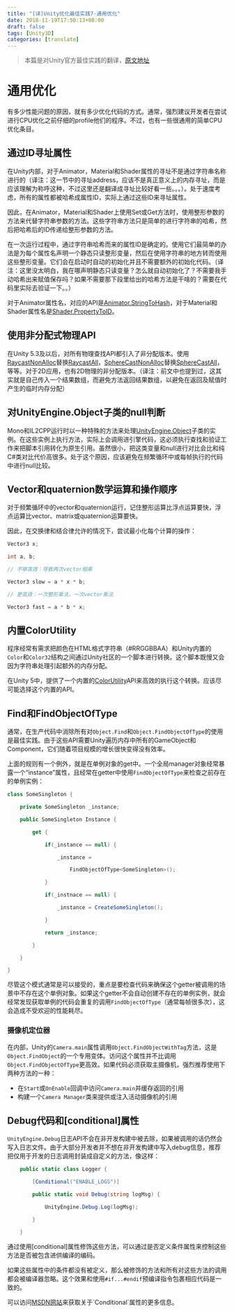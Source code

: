 ```yaml
---
title: "[译]Unity优化最佳实践7-通用优化"
date: 2018-11-19T17:50:13+08:00
draft: false
tags: [Unity3D]
categories: [translate]
---
```


> 本篇是对Unity官方最佳实践的翻译，[原文地址](https://docs.unity3d.com/Manual/BestPracticeUnderstandingPerformanceInUnity7.html)


# 通用优化

有多少性能问题的原因，就有多少优化代码的方式。通常，强烈建议开发者在尝试进行CPU优化之前仔细的profile他们的程序。不过，也有一些很通用的简单CPU优化条目。

## 通过ID寻址属性

在Unity内部，对于Animator，Material和Shader属性的寻址不是通过字符串名称进行的（译注：这一节中的寻址address，应该不是真正意义上的内存寻址，而是应该理解为称呼这种，不过这里还是翻译成寻址比较好看一些。。。）。处于速度考虑，所有的属性都被哈希成属性ID，实际上通过这些ID来寻址属性。

因此，在Animator，Material和Shader上使用Set或Get方法时，使用整形参数的方法来代替字符串参数的方法。这些字符串方法只是简单的进行字符串的哈希，然后把哈希后的ID传递给整形参数的方法。

在一次运行过程中，通过字符串哈希而来的属性ID是确定的。使用它们最简单的办法是为每个属性名声明一个静态只读整形变量，然后在使用字符串的地方转而使用这些整形变量。它们会在启动时自动的初始化并且不需要额外的初始化代码。（译注：这里没太明白，我在哪声明静态只读变量？怎么就自动初始化了？不需要我手动哈希出来赋值保存吗？如果不需要那下段里给出的哈希方法是干啥的？需要在代码里实际去验证一下。。）

对于Animator属性名，对应的API是[Animator.StringToHash](https://docs.unity3d.com/ScriptReference/Animator.StringToHash.html)，对于Material和Shader属性名是[Shader.PropertyToID](https://docs.unity3d.com/ScriptReference/Shader.PropertyToID.html)。

## 使用非分配式物理API

在Unity 5.3及以后，对所有物理查找API都引入了非分配版本。使用[RaycastNonAlloc](https://docs.unity3d.com/ScriptReference/Physics.RaycastNonAlloc.html)替换[RaycastAll](https://docs.unity3d.com/ScriptReference/Physics.RaycastAll.html)，[SphereCastNonAlloc](https://docs.unity3d.com/ScriptReference/Physics.SphereCastNonAlloc.html)替换[SphereCastAll](https://docs.unity3d.com/ScriptReference/Physics.SphereCastAll.html)，等等。对于2D应用，也有2D物理的非分配版本。（译注：前文中也提到过，这其实就是自己传入一个结果数组，而避免方法返回结果数组，以避免在返回及赋值时产生的临时内存分配）

## 对UnityEngine.Object子类的null判断

Mono和IL2CPP运行时以一种特殊的方法来处理[UnityEngine.Object](https://docs.unity3d.com/ScriptReference/Object.html)子类的实例。在这些实例上执行方法，实际上会调用进引擎代码，这必须执行查找和验证工作来把脚本引用转化为原生引用。虽然很小，把这类变量和null进行对比会比和纯C#类对比代价高很多。处于这个原因，应该避免在频繁循环中或每帧执行的代码中进行null比较。

## Vector和quaternion数学运算和操作顺序

对于频繁循环中的vector和quaternion运行，记住整形运算比浮点运算要快，浮点运算比vector、matrix或quaternion运算要快。

因此，在交换律和结合律允许的情况下，尝试最小化每个计算的操作：

```C#
Vector3 x;

int a, b;

// 不够高效：导致两次vector相乘

Vector3 slow = a * x * b;

// 更高效：一次整形乘法，一次vector乘法

Vector3 fast = a * b * x;
```

## 内置ColorUtility

程序经常有需求把颜色在HTML格式字符串（#RRGGBBAA）和Unity内置的`Color`和`Color32`结构之间通过Unity社区的一个脚本进行转换。这个脚本既慢又会因为字符串处理引起额外的内存分配。

在Unity 5中，提供了一个内置的[ColorUtility](https://docs.unity3d.com/ScriptReference/ColorUtility.html)API来高效的执行这个转换。应该尽可能选择这个内置的API。

## Find和FindObjectOfType

通常，在生产代码中消除所有对`Object.Find`和`Object.FindObjectOfType`的使用是最佳实践。由于这些API需要Unity遍历内存中所有的GameObject和Component，它们随着项目规模的增长很快变得没有效率。

上面的规则有一个例外，就是在单例对象的get中。一个全局manager对象经常暴露一个“instance”属性，且经常在getter中使用`FindObjectOfType`来检查之前存在的单例实例：

```C#
class SomeSingleton {

    private SomeSingleton _instance;

    public SomeSingleton Instance {

        get {

            if(_instance == null) { 

                _instance =

                    FindObjectOfType<SomeSingleton>(); 

            }

            if(_instnace == null) { 

                _instance = CreateSomeSingleton();

            }

            return _instance;

        }

    }

}
```

尽管这个模式通常是可以接受的，重点是要检查代码来确保这个getter被调用的场景中不存在这个单例对象。如果这个getter不会自动创建不存在的单例实例，就会经常发现获取单例的代码会重复的调用`FindObjectOfType`（通常每帧很多次），这会造成不受欢迎的性能耗尽。

### 摄像机定位器

在内部，Unity的`Camera.main`属性调用`Object.FindObjectWithTag`方法，这是`Object.FindObject`的一个专用变体。访问这个属性并不比调用`Object.FindObjectOfType`更高效。如果代码必须获取主摄像机，强烈推荐使用下两种方法的一种：

* 在`Start`或`OnEnable`回调中访问`Camera.main`并缓存返回的引用
* 构建一个`Camera Manager`类来提供或注入活动摄像机的引用

## Debug代码和[conditional]属性

`UnityEngine.Debug`日志API不会在非开发构建中被去除，如果被调用的话仍然会写入日志文件。由于大部分开发者并不想在非开发构建中写入debug信息，推荐把仅用于开发的日志调用封装成自定义的方法，像这样：

```C#
    public static class Logger {

        [Conditional("ENABLE_LOGS")]

        public static void Debug(string logMsg) {

            UnityEngine.Debug.Log(logMsg);

        }

    }
```

通过使用[conditional]属性修饰这些方法，可以通过是否定义条件属性来控制这些方法是否被包含进供编译的编码。

如果这些属性中的条件都没有被定义，那么被修饰的方法和所有对这些方法的调用都会被编译器忽略。这个效果和使用`#if...#endif`预编译指令包裹相应代码是一致的。

可以访问[MSDN网站](https://msdn.microsoft.com/en-us/library/4xssyw96(v=vs.90).aspx)来获取关于`Conditional`属性的更多信息。